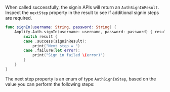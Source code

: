 
When called successfully, the signin APIs will return an `AuthSignInResult`. Inspect the `nextStep` property in the result to see if additional signin steps are required.

```swift
func signIn(username: String, password: String) {
    Amplify.Auth.signIn(username: username, password: password) { result in
        switch result {
        case .success(signinResult):
            print("Next step = ")
        case .failure(let error):
            print("Sign in failed \(error)")
        }
    }
}
```

The next step property is an enum of type `AuthSignInStep`, based on the value you can perform the following steps:
